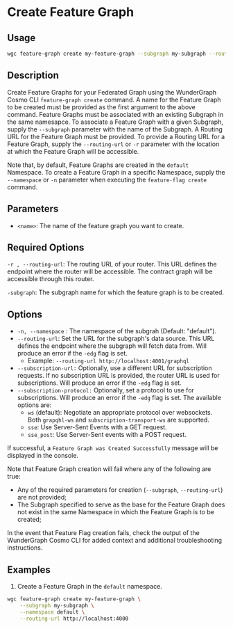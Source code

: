 # Create Feature Graph

## Usage

```bash
wgc feature-graph create my-feature-graph --subgraph my-subgraph --routing-url http://localhost:4000
```

## Description

Create Feature Graphs for your Federated Graph using the WunderGraph Cosmo CLI `feature-graph create` command. A name for the Feature Graph to be created must be provided as the first argument to the above command. Feature Graphs must be associated with an existing Subgraph in the same namesapce. To associate a Feature Graph with a given Subgraph, supply the `--subgraph` parameter with the name of the Subgraph. A Routing URL for the Feature Graph must be provided. To provide a Routing URL for a Feature Graph, supply the `--routing-url` or `-r` parameter with the location at which the Feature Graph will be accessible.

Note that, by default, Feature Graphs are created in the `default` Namespace. To create a Feature Graph in a specific Namespace, supply the `--namespace` or `-n` parameter when executing the `feature-flag create` command.

## Parameters

* `<name>`: The name of the feature graph you want to create.

## Required Options

`-r , --routing-url`: The routing URL of your router. This URL defines the endpoint where the router will be accessible. The contract graph will be accessible through this router.

`-subgraph`: The subgraph name for which the feature graph is to be created.

## Options

* `-n, --namespace` : The namespace of the subgrah (Default: "default").
* `--routing-url`: Set the URL for the subgraph's data source. This URL defines the endpoint where the subgraph will fetch data from. Will produce an error if the `-edg` flag is set.&#x20;
  * Example: `--routing-url http://localhost:4001/graphql`
* `--subscription-url:` Optionally, use a different URL for subscription requests. If no subscription URL is provided, the router URL is used for subscriptions. Will produce an error if the `-edg` flag is set.&#x20;
* `--subscription-protocol:` Optionally, set a protocol to use for subscriptions. Will produce an error if the `-edg` flag is set. The available options are:
  * `ws` (default): Negotiate an appropriate protocol over websockets. Both `grapqhl-ws` and `subscription-transport-ws` are supported.
  * `sse`: Use Server-Sent Events with a GET request.
  * `sse_post`: Use Server-Sent events with a POST request.

If successful, a `Feature Graph was Created Successfully` message will be displayed in the console.

Note that Feature Graph creation will fail where any of the following are true:

* Any of the required parameters for creation (`--subgraph`, `--routing-url`) are not provided;
* The Subgraph specified to serve as the base for the Feature Graph does not exist in the same Namespace in which the Feature Graph is to be created;

In the event that Feature Flag creation fails, check the output of the WunderGraph Cosmo CLI for added context and additional troubleshooting instructions.

## Examples

1. Create a Feature Graph in the `default` namespace.

```bash
wgc feature-graph create my-feature-graph \
	--subgraph my-subgraph \
	--namespace default \
	--routing-url http://localhost:4000
```
